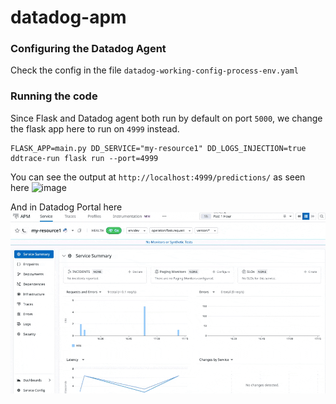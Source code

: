 # datadog-apm

### Configuring the Datadog Agent
Check the config in the file 
`datadog-working-config-process-env.yaml`
### Running the code
Since Flask and Datadog agent both run by default on port `5000`, we change the flask app here to run on `4999` instead.
```
FLASK_APP=main.py DD_SERVICE="my-resource1" DD_LOGS_INJECTION=true ddtrace-run flask run --port=4999
```

You can see the output at `http://localhost:4999/predictions/` as seen here
![image](assets/predictions.gif)

And in Datadog Portal here
![image](assets/APM-flask-app.gif)